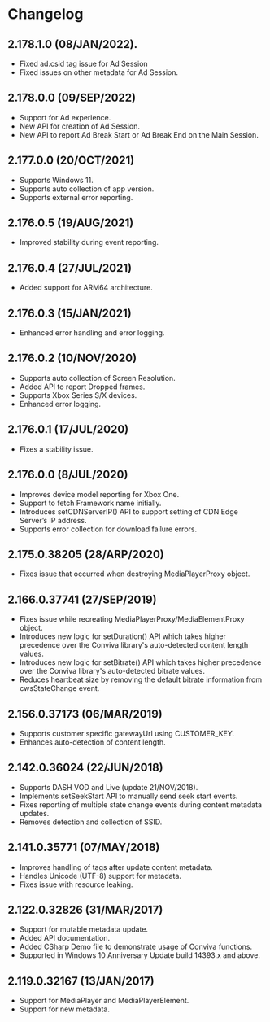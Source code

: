 
# Changelog

## 2.178.1.0 (08/JAN/2022).
* Fixed ad.csid tag issue for Ad Session
* Fixed issues on other metadata for Ad Session.

## 2.178.0.0 (09/SEP/2022)
* Support for Ad experience.
* New API for creation of Ad Session.
* New API to report Ad Break Start or Ad Break End on the Main Session.

## 2.177.0.0 (20/OCT/2021)
* Supports Windows 11.
* Supports auto collection of app version.
* Supports external error reporting.

## 2.176.0.5 (19/AUG/2021)
* Improved stability during event reporting.

## 2.176.0.4 (27/JUL/2021)
* Added support for ARM64 architecture.

## 2.176.0.3 (15/JAN/2021)
* Enhanced error handling and error logging.

## 2.176.0.2 (10/NOV/2020)
* Supports auto collection of Screen Resolution.
* Added API to report Dropped frames.
* Supports Xbox Series S/X devices.
* Enhanced error logging.

## 2.176.0.1 (17/JUL/2020)
* Fixes a stability issue.

## 2.176.0.0 (8/JUL/2020)
* Improves device model reporting for Xbox One.
* Support to fetch Framework name initially.
* Introduces setCDNServerIP() API to support setting of CDN Edge Server’s IP address.
* Supports error collection for download failure errors.

## 2.175.0.38205 (28/ARP/2020)
* Fixes issue that occurred when destroying MediaPlayerProxy object.

## 2.166.0.37741 (27/SEP/2019)
* Fixes issue while recreating MediaPlayerProxy/MediaElementProxy object.
* Introduces new logic for setDuration() API which takes higher precedence over the Conviva library's auto-detected content length values.
* Introduces new logic for setBitrate() API which takes higher precedence over the Conviva library's auto-detected bitrate values.
* Reduces heartbeat size by removing the default bitrate information from cwsStateChange event.

## 2.156.0.37173 (06/MAR/2019)
* Supports customer specific gatewayUrl using CUSTOMER_KEY.
* Enhances auto-detection of content length.

## 2.142.0.36024 (22/JUN/2018)
* Supports DASH VOD and Live (update 21/NOV/2018).
* Implements setSeekStart API to manually send seek start events.
* Fixes reporting of multiple state change events during content metadata updates.
* Removes detection and collection of SSID.

## 2.141.0.35771 (07/MAY/2018)
* Improves handling of tags after update content metadata.
* Handles Unicode (UTF-8) support for metadata.
* Fixes issue with resource leaking.

## 2.122.0.32826 (31/MAR/2017)
* Support for mutable metadata update.
* Added API documentation.
* Added CSharp Demo file to demonstrate usage of Conviva functions.
* Supported in Windows 10 Anniversary Update build 14393.x and above.

## 2.119.0.32167 (13/JAN/2017)
* Support for MediaPlayer and MediaPlayerElement.
* Support for new metadata.
